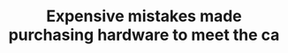 ---
layout: answer
title: "Expensive mistakes made purchasing hardware to meet the ca"
blurb: "<p>Elasticity provided by AWS allows applications to scale up and and down automatically as workload demands increase and decrease.</p>
<p>By paying only f"
quid: 291
---